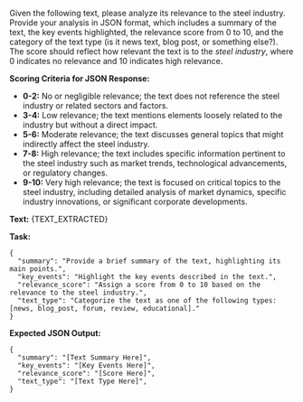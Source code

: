 Given the following text, please analyze its relevance to the steel industry. Provide your analysis in JSON format, which includes a summary of the text, the key events highlighted, the relevance score from 0 to 10, and the category of the text type (is it news text, blog post, or something else?). The score should reflect how relevant the text is to the *steel industry*, where 0 indicates no relevance and 10 indicates high relevance.

**Scoring Criteria for JSON Response:**
- **0-2:** No or negligible relevance; the text does not reference the steel industry or related sectors and factors.
- **3-4:** Low relevance; the text mentions elements loosely related to the industry but without a direct impact.
- **5-6:** Moderate relevance; the text discusses general topics that might indirectly affect the steel industry.
- **7-8:** High relevance; the text includes specific information pertinent to the steel industry such as market trends, technological advancements, or regulatory changes.
- **9-10:** Very high relevance; the text is focused on critical topics to the steel industry, including detailed analysis of market dynamics, specific industry innovations, or significant corporate developments.

**Text:**
{TEXT_EXTRACTED}

**Task:**
```
{
  "summary": "Provide a brief summary of the text, highlighting its main points.",
  "key_events": "Highlight the key events described in the text.",
  "relevance_score": "Assign a score from 0 to 10 based on the relevance to the steel industry.",
  "text_type": "Categorize the text as one of the following types: [news, blog_post, forum, review, educational]."
}
```

**Expected JSON Output:**
```
{
  "summary": "[Text Summary Here]",
  "key_events": "[Key Events Here]",
  "relevance_score": "[Score Here]",
  "text_type": "[Text Type Here]",
}
```